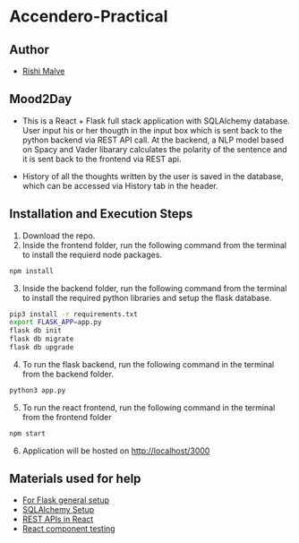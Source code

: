 # Accendero-Practical

## Author

- [Rishi Malve](https://www.linkedin.com/in/rishi-malve-28b568a4/)

## Mood2Day

- This is a React + Flask full stack application with SQLAlchemy database. User input his or her thougth in the input box which is sent back to the python backend via REST API call. At the backend, a NLP model based on Spacy and Vader libarary calculates the polarity of the sentence and it is sent back to the frontend via REST api.

- History of all the thoughts written by the user is saved in the database, which can be accessed via History tab in the header.

## Installation and Execution Steps

1) Download the repo.
2) Inside the frontend folder, run the following command from the terminal to install the requierd node packages.

```bash
npm install
```

3) Inside the backend folder, run the following command from the terminal to install the required python libraries and setup the flask database.

```bash
pip3 install -r requirements.txt
export FLASK_APP=app.py
flask db init
flask db migrate
flask db upgrade
```

4) To run the flask backend, run the following command in the terminal from the backend folder.

```bash
python3 app.py
```

5) To run the react frontend, run the following command in the terminal from the frontend folder

```bash
npm start
```

6) Application will be hosted on <http://localhost/3000>

## Materials used for help

- [For Flask general setup](https://realpython.com/flask-by-example-part-1-project-setup/)
- [SQLAlchemy Setup](https://flask-sqlalchemy.palletsprojects.com/en/2.x/quickstart/#a-minimal-application)
- [REST APIs in React](https://www.digitalocean.com/community/tutorials/react-axios-react)
- [React component testing](https://dev.to/richardigbiriki/testing-your-first-react-component-with-jest-and-enzyme-p38)
